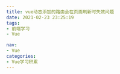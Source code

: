 ```yaml
---
title: vue动态添加的路由会在页面刷新时失效问题
date: 2021-02-23 23:25:19
tags:
- 前端学习
- Vue

nav:
- Vue
categories:
- Vue学习积累
---
```

